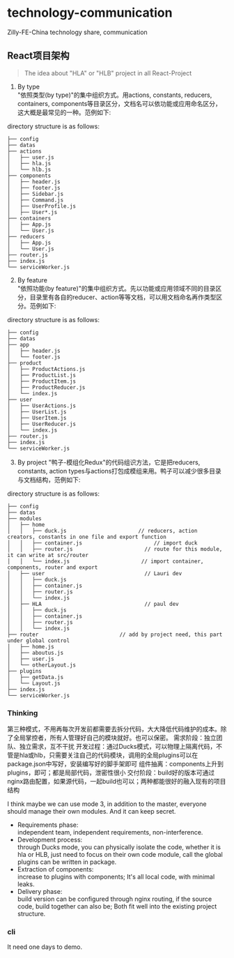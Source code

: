 # technology-communication
 Zilly-FE-China technology share, communication


## React项目架构
> The idea about "HLA" or "HLB" project in all React-Project 

1. By type  
"依照类型(by type)"的集中组织方式。用actions, constants, reducers, containers, components等目录区分，文档名可以依功能或应用命名区分，这大概是最常见的一种。范例如下:  

directory structure is as follows:  
```
├── config
├── datas
├── actions
│   ├── user.js
│   ├── hla.js
│   └── hlb.js
├── components
│   ├── header.js
│   ├── footer.js
│   ├── Sidebar.js
│   ├── Command.js
│   ├── UserProfile.js
│   ├── User*.js
├── containers
│   ├── App.js
│   └── User.js   
├── reducers   
│   ├── App.js
│   └── User.js
├── router.js
├── index.js
└── serviceWorker.js
```

2. By feature  
"依照功能(by feature)"的集中组织方式。先以功能或应用领域不同的目录区分，目录里有各自的reducer、action等等文档，可以用文档命名再作类型区分。范例如下:  

directory structure is as follows:  

```
├── config
├── datas
├── app
│   ├── header.js
│   └── footer.js
├── product
│   ├── ProductActions.js
│   ├── ProductList.js
│   ├── ProductItem.js
│   ├── ProductReducer.js
│   └── index.js
├── user
│   ├── UserActions.js
│   ├── UserList.js
│   ├── UserItem.js
│   ├── UserReducer.js
│   └── index.js
├── router.js
├── index.js
└── serviceWorker.js
```

3. By project
"鸭子-模组化Redux"的代码组识方法，它是把reducers, constants, action types与actions打包成模组来用。鸭子可以减少很多目录与文档结构，范例如下:  

directory structure is as follows:  

```
├── config
├── datas
├── modules
│   ├── home
│   │   ├── duck.js                       // reducers, action creators, constants in one file and export function
│   │   ├── container.js                       // import duck 
│   │   ├── router.js                       // route for this module, it can write at src/router
│   │   └── index.js                       // import container, components, router and export
│   ├── user                                // Lauri dev
│   │   ├── duck.js
│   │   ├── container.js
│   │   ├── router.js
│   │   └── index.js
│   ├── HLA                                 // paul dev
│   │   ├── duck.js
│   │   ├── container.js
│   │   ├── router.js
│   │   └── index.js
├── router                          // add by project need, this part under global control
│   ├── home.js
│   ├── aboutus.js
│   ├── user.js
│   └── otherLayout.js
├── plugins
│   ├── getData.js
│   └── Layout.js
├── index.js
└── serviceWorker.js
```

### Thinking

第三种模式，不用再每次开发前都需要去拆分代码，大大降低代码维护的成本。除了全局掌控者，所有人管理好自己的模块就好。也可以保密。
需求阶段：独立团队、独立需求，互不干扰
开发过程：通过Ducks模式，可以物理上隔离代码，不管是hla或hlb，只需要关注自己的代码模块，调用的全局plugins可以在package.json中写好，安装编写好的脚手架即可
组件抽离：components上升到plugins，即可；都是局部代码，泄密性很小
交付阶段：build好的版本可通过nginx路由配置，如果源代码，一起build也可以；两种都能很好的融入现有的项目结构  

I think maybe we can use mode 3, in addition to the master, everyone should manage their own modules. And it can keep secret.  
+ Requirements phase:   
independent team, independent requirements, non-interference.  
+ Development process:   
through Ducks mode, you can physically isolate the code, whether it is hla or HLB, just need to focus on their own code module, call the global plugins can be written in package.  
+ Extraction of components:   
increase to plugins with components; It's all local code, with minimal leaks.  
+ Delivery phase:   
build version can be configured through nginx routing, if the source code, build together can also be; Both fit well into the existing project structure.  

### cli

It need one days to demo.
